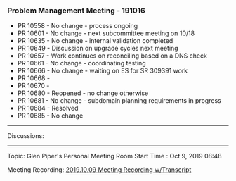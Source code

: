 
### Problem Management Meeting - 191016

* PR 10558 - No change - process ongoing
* PR 10601 - No change - next subcommittee meeting on 10/18
* PR 10635 - No change - internal validation completed
* PR 10649 - Discussion on upgrade cycles next meeting
* PR 10657 - Work continues on reconciling based on a DNS check
* PR 10661 - No change - coordinating testing
* PR 10666 - No change - waiting on ES for SR 309391 work
* PR 10668 - 
* PR 10670 - 
* PR 10680 - Reopened - no change otherwise
* PR 10681 - No change - subdomain planning requirements in progress
* PR 10684 - Resolved
* PR 10685 - No change

---- 
Discussions:


---- 
Topic: Glen Piper's Personal Meeting Room
Start Time : Oct 9, 2019 08:48

Meeting Recording:
[2019.10.09 Meeting Recording w/Transcript][1]



[1]:	https://shsu.zoom.us/recording/share/MxN_h_8WtPp0bFAVEYrMKtUOe-ux28G2LhteN1-BP9GwIumekTziMw